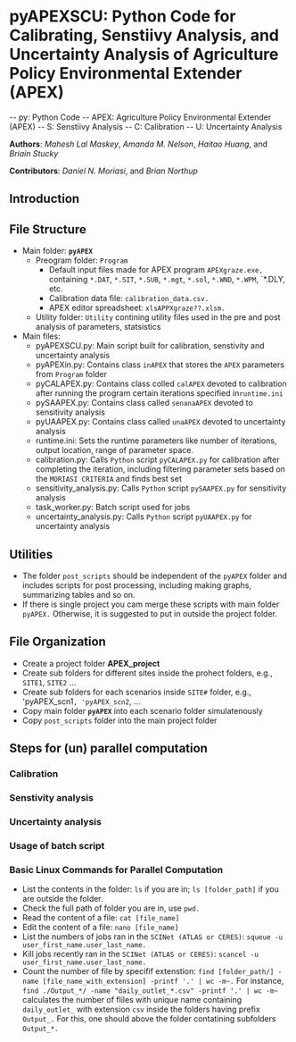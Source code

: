 # pyAPEXSCU: Python Code for Calibrating, Senstiivy Analysis, and Uncertainty Analysis of Agriculture Policy Environmental Extender (APEX)
-- py: Python Code
-- APEX: Agriculture Policy Environmental Extender (APEX)
-- S: Senstiivy Analysis
-- C: Calibration
-- U: Uncertainty Analysis

**Authors**: *Mahesh Lal Maskey*, *Amanda M. Nelson*, *Haitao Huang*, and *Briain Stucky*

**Contributors**: *Daniel N. Moriasi*, and *Brian Northup*

## Introduction
## File Structure
* Main folder: **`pyAPEX`**
    * Preogram folder: `Program`
      * Default input files made for APEX program `APEXgraze.exe,`  containing `*.DAT`, `*.SIT`, `*.SUB`, `*.mgt`, `*.sol`, `*.WND`, `*.WPM`, `*.DLY, etc.
      * Calibration data file: `calibration_data.csv.`  
      * APEX editor spreadsheet: `xlsAPPXgraze??.xlsm.`        
    * Utility folder: `Utility` contining utility files used in the pre and post analysis of parameters, statsistics
 * Main files:
    * pyAPEXSCU.py: Main script built for calibration, senstivity and  uncertainty analysis
    * pyAPEXin.py: Contains class `inAPEX` that stores the `APEX` parameters from `Program` folder
    * pyCALAPEX.py: Contains class colled `calAPEX` devoted to calibration after running the program certain iterations specified in`runtime.ini` 
    * pySAAPEX.py: Contains class called `senanaAPEX` devoted to sensitivity analysis 
    * pyUAAPEX.py: Contains class called `unaAPEX` devoted to uncertainty analysis 
    * runtime.ini: Sets the runtime parameters like number of iterations, output location, range of parameter space.
    * calibration.py: Calls `Python` script `pyCALAPEX.py` for calibration after completing the iteration, including filtering parameter sets based on the `MORIASI CRITERIA` and finds best set
    * sensitivity_analysis.py: Calls `Python` script `pySAAPEX.py` for sensitivity analysis 
    * task_worker.py: Batch script used for jobs
    * uncertainty_analysis.py: Calls `Python` script `pyUAAPEX.py` for uncertainty analysis
## Utilities
   * The folder `post_scripts` should be independent of the `pyAPEX` folder and includes scripts for post processing, including making graphs, summarizing tables and so on.
   * If there is single project you cam merge these scripts with main folder `pyAPEX.` Otherwise, it is suggested to put in outside the project folder.
## File Organization
   * Create a project folder **APEX_project**
   * Create sub folders for different sites inside the prohect folders, e.g., `SITE1`, `SITE2` ... 
   * Create sub folders for each scenarios inside `SITE#` folder, e.g., 'pyAPEX_scn1`, 'pyAPEX_scn2`, ...
   * Copy main folder **`pyAPEX`** into each scenario folder simulatenously
   * Copy `post_scripts` folder into the main project folder
## Steps for (un) parallel computation
### Calibration
### Senstivity analysis
### Uncertainty analysis
### Usage of batch script
### Basic Linux Commands for Parallel Computation
* List the contents in the folder: `ls` if you are in; `ls [folder_path]` if you are outside the folder.
* Check the full path of folder you are in, use `pwd.`
* Read the content of a file: `cat [file_name]`
* Edit the content of a file: `nano [file_name]`
* List the numbers of jobs ran in the `SCINet (ATLAS or CERES)`: `squeue -u user_first_name.user_last_name.`
* Kill jobs recently ran in the `SCINet (ATLAS or CERES)`: `scancel -u user_first_name.user_last_name.`
* Count the number of file by specifif extenstion: `find [folder_path/] -name [file_name_with_extension] -printf '.' | wc -m~.`  For instance,  `find ./Output_*/ -name "daily_outlet_*.csv" -printf '.' | wc -m~` calculates the number of fliles with unique name containing `daily_outlet_` with extension `csv` inside the folders having prefix `Output_.` For this, one should above the folder contatining subfolders `Output_*.`
